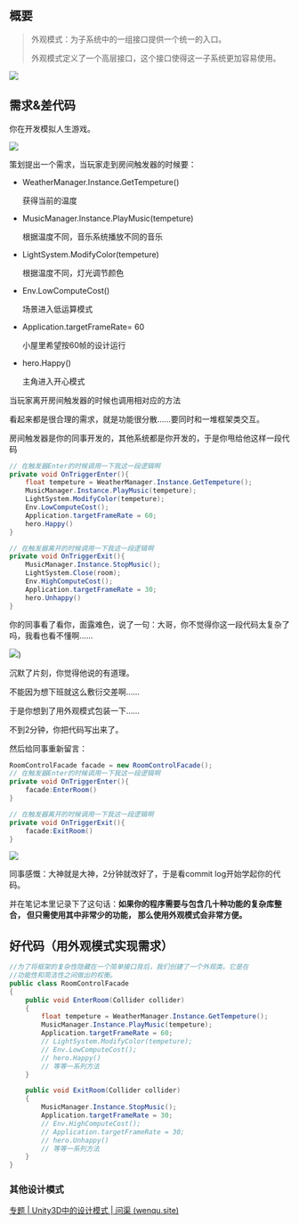 
## 概要

> 外观模式：为子系统中的一组接口提供一个统一的入口。
>
> 外观模式定义了一个高层接口，这个接口使得这一子系统更加容易使用。

<!-- more -->

![](https://pic.wenqu.space/upload/2023/02/10/structure.png)

## 需求&差代码

你在开发模拟人生游戏。

![](https://pic.wenqu.space/upload/2023/02/10/image001_S.jpg)

策划提出一个需求，当玩家走到房间触发器的时候要：

- WeatherManager.Instance.GetTempeture()

  获得当前的温度

- MusicManager.Instance.PlayMusic(tempeture)

  根据温度不同，音乐系统播放不同的音乐

- LightSystem.ModifyColor(tempeture)

  根据温度不同，灯光调节颜色

- Env.LowComputeCost()

  场景进入低运算模式

- Application.targetFrameRate= 60

  小屋里希望按60帧的设计运行

- hero.Happy()

  主角进入开心模式

当玩家离开房间触发器的时候也调用相对应的方法

看起来都是很合理的需求，就是功能很分散……要同时和一堆框架类交互。

房间触发器是你的同事开发的，其他系统都是你开发的，于是你甩给他这样一段代码

```c#
// 在触发器Enter的时候调用一下我这一段逻辑啊
private void OnTriggerEnter(){
    float tempeture = WeatherManager.Instance.GetTempeture();
    MusicManager.Instance.PlayMusic(tempeture);
    LightSystem.ModifyColor(tempeture);
    Env.LowComputeCost();
    Application.targetFrameRate = 60;
    hero.Happy()
}

// 在触发器离开的时候调用一下我这一段逻辑啊
private void OnTriggerExit(){
    MusicManager.Instance.StopMusic();
    LightSystem.Close(room);
    Env.HighComputeCost();
    Application.targetFrameRate = 30;
    hero.Unhappy()
}
```

你的同事看了看你，面露难色，说了一句：大哥，你不觉得你这一段代码太复杂了吗，我看也看不懂啊……



![](https://pic.wenqu.space/upload/2023/02/10/201782513515278029.jpg))



沉默了片刻，你觉得他说的有道理。

不能因为想下班就这么敷衍交差啊……

于是你想到了用外观模式包装一下……

不到2分钟，你把代码写出来了。

然后给同事重新留言：

```c#
RoomControlFacade facade = new RoomControlFacade();
// 在触发器Enter的时候调用一下我这一段逻辑啊
private void OnTriggerEnter(){
    facade:EnterRoom()
}

// 在触发器离开的时候调用一下我这一段逻辑啊
private void OnTriggerExit(){
   	facade:ExitRoom()
}
```





![](https://pic.wenqu.space/upload/2023/02/10/91b8bdcf59.gif)



同事感慨：大神就是大神，2分钟就改好了，于是看commit log开始学起你的代码。

并在笔记本里记录下了这句话：**如果你的程序需要与包含几十种功能的复杂库整合， 但只需使用其中非常少的功能， 那么使用外观模式会非常方便。**

## 好代码（用外观模式实现需求）

```c#
//为了将框架的复杂性隐藏在一个简单接口背后，我们创建了一个外观类。它是在
//功能性和简洁性之间做出的权衡。
public class RoomControlFacade
{
    public void EnterRoom(Collider collider)
    {
        float tempeture = WeatherManager.Instance.GetTempeture();
        MusicManager.Instance.PlayMusic(tempeture);
        Application.targetFrameRate = 60;
        // LightSystem.ModifyColor(tempeture);
        // Env.LowComputeCost();
        // hero.Happy()
        // 等等一系列方法
    }

    public void ExitRoom(Collider collider)
    {
        MusicManager.Instance.StopMusic();
        Application.targetFrameRate = 30;
        // Env.HighComputeCost();
        // Application.targetFrameRate = 30;
        // hero.Unhappy()
        // 等等一系列方法
    }
}

```




### 其他设计模式

[专题 | Unity3D中的设计模式 | 问渠 (wenqu.site)](https://wenqu.site/Unity-Design-Pattern.html)
